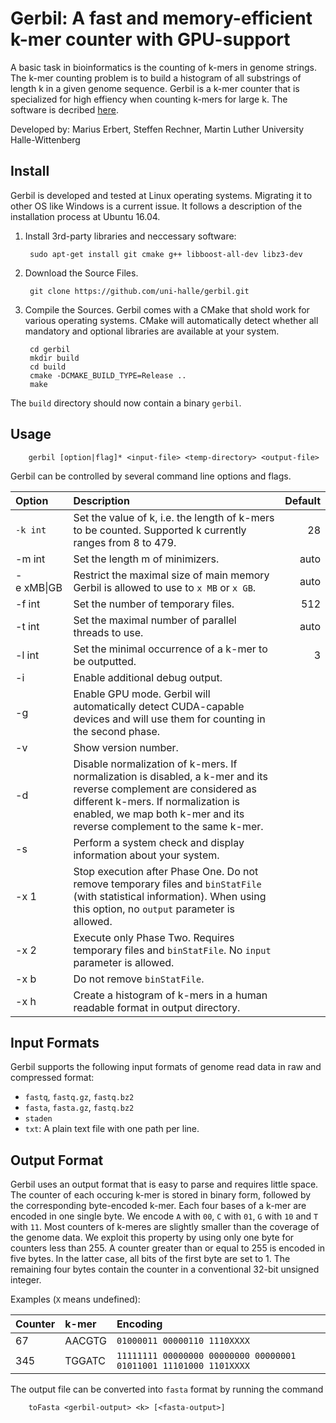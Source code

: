 # Gerbil: A fast and memory-efficient k-mer counter with GPU-support

A basic task in bioinformatics is the counting of k-mers in
genome strings. The k-mer counting problem is to build a histogram of
all substrings of length k in a given genome sequence. 
Gerbil is a k-mer counter that is specialized for high effiency when counting k-mers for large k. 
The software is decribed [here](https://almob.biomedcentral.com/articles/10.1186/s13015-017-0097-9).

Developed by: Marius Erbert, Steffen Rechner, Martin Luther University Halle-Wittenberg

## Install

Gerbil is developed and tested at Linux operating systems. Migrating it to other OS like Windows is a current issue. It follows a description of the installation process at Ubuntu 16.04.

1. Install 3rd-party libraries and neccessary software:

        sudo apt-get install git cmake g++ libboost-all-dev libz3-dev

2. Download the Source Files. 

        git clone https://github.com/uni-halle/gerbil.git
        
3. Compile the Sources. Gerbil comes with a CMake that shold work for various operating systems. CMake will automatically detect whether all mandatory and optional libraries are available at your system.

        cd gerbil
        mkdir build
        cd build
        cmake -DCMAKE_BUILD_TYPE=Release ..
        make

The `build` directory should now contain a binary `gerbil`.

## Usage

        gerbil [option|flag]* <input-file> <temp-directory> <output-file>

Gerbil can be controlled by several command line options and flags.

| Option               | Description   | Default |
|:---------------------|:--------------| -------:|
| <code>-k&nbsp;int</code>          | Set the value of k, i.e. the length of k-mers to be counted. Supported k currently ranges from 8 to 479. | 28 |
| -m&nbsp;int          | Set the length m of minimizers.      |   auto |
| -e&nbsp;xMB&#124;GB  | Restrict the maximal size of main memory Gerbil is allowed to use to `x MB` or `x GB`.      |    auto |
| -f&nbsp;int          | Set the number of temporary files.      |    512 |
| -t&nbsp;int          | Set the maximal number of parallel threads to use.      |    auto |
| -l&nbsp;int               | Set the minimal occurrence of a k-mer to be outputted.      |    3 |
| -i                   | Enable additional debug output.      |    |
| -g                   | Enable GPU mode. Gerbil will automatically detect CUDA-capable devices and will use them for counting in the second phase.      |     |
| -v                   | Show version number.      |     |
| -d                   | Disable normalization of k-mers. If normalization is disabled, a k-mer and its reverse complement are considered as different k-mers. If normalization is enabled, we map both k-mer and its reverse complement to the same k-mer.       |     |
| -s                   | Perform a system check and display information about your system.     |     |
| -x&nbsp;1                 | Stop execution after Phase One. Do not remove temporary files and `binStatFile` (with statistical information). When using this option, no `output` parameter is allowed. |     |
| -x&nbsp;2            | Execute only Phase Two. Requires temporary files and `binStatFile`. No `input` parameter is allowed. |     |
| -x&nbsp;b            | Do not remove `binStatFile`. |     |
| -x&nbsp;h            | Create a histogram of k-mers in a human readable format in output directory. |     |

## Input Formats

Gerbil supports the following input formats of genome read data in raw and compressed format: 
 * `fastq`, `fastq.gz`, `fastq.bz2`
 * `fasta`, `fasta.gz`, `fastq.bz2`
 * `staden`
 * `txt`: A plain text file with one path per line.

## Output Format

Gerbil uses an output format that is easy to parse and requires little space. The counter of each occuring k-mer is stored in binary form, followed by the corresponding byte-encoded k-mer. Each four bases of a k-mer are encoded in one single byte. We encode `A` with `00`, `C` with `01`, `G` with `10` and `T` with `11`. Most counters of k-meres are slightly smaller than the coverage of the genome data. We exploit this property by using only one byte for counters less than 255. A counter greater than or equal to 255 is encoded in five bytes. In the latter case, all bits of the first byte are set to 1. The remaining four bytes contain the counter in a conventional 32-bit unsigned integer.

Examples (`X` means undefined):

| Counter | k-mer   | Encoding                      |
|:--------|:--------|:------------------------------|
| 67      | AACGTG  | `01000011 00000110 1110XXXX` |
| 345     | TGGATC  | `11111111 00000000 00000000 00000001 01011001 11101000 1101XXXX` |

The output file can be converted into `fasta` format by running the command

        toFasta <gerbil-output> <k> [<fasta-output>]

